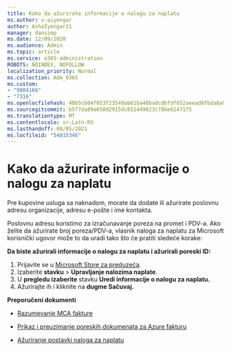 ```yaml
---
title: Kako da ažurirate informacije o nalogu za naplatu
ms.author: v-aiyengar
author: AshaIyengar21
manager: dansimp
ms.date: 12/09/2020
ms.audience: Admin
ms.topic: article
ms.service: o365-administration
ROBOTS: NOINDEX, NOFOLLOW
localization_priority: Normal
ms.collection: Adm_O365
ms.custom:
- "9004166"
- "7316"
ms.openlocfilehash: 40b5cb04f053f23549ab61ba48badcdbfdf852aeead8fbda8a94e6e5184a3e73
ms.sourcegitcommit: b5f7da89a650d2915dc652449623c78be6247175
ms.translationtype: MT
ms.contentlocale: sr-Latn-RS
ms.lasthandoff: 08/05/2021
ms.locfileid: "54015346"
---
```

# <a name="how-to-update-billing-account-information"></a>Kako da ažurirate informacije o nalogu za naplatu

Pre kupovine usluga sa naknadom, morate da dodate ili ažurirate poslovnu adresu organizacije, adresu e-pošte i ime kontakta.

Poslovnu adresu koristimo za izračunavanje poreza na promet i PDV-a. Ako želite da ažurirate broj poreza/PDV-a, vlasnik naloga za naplatu za Microsoft korisnički ugovor može to da uradi tako što će pratiti sledeće korake:

**Da biste ažurirali informacije o nalogu za naplatu i ažurirali poreski ID:**

1. Prijavite se u [Microsoft Store za preduzeća](https://businessstore.microsoft.com/).
1. Izaberite **stavku**  >  **Upravljanje nalozima naplate**.
1. U **pregledu izaberite** stavku **Uredi informacije o nalogu za naplatu.**
1. Ažurirajte ih i kliknite na **dugme Sačuvaj.** 

**Preporučeni dokumenti**

- [Razumevanje MCA fakture](https://docs.microsoft.com/azure/cost-management-billing/understand/mca-understand-your-invoice)

- [Prikaz i preuzimanje poreskih dokumenata za Azure fakturu](https://docs.microsoft.com/azure/cost-management-billing/understand/mca-download-tax-document)

- [Ažuriranje postavki naloga za naplatu](https://docs.microsoft.com/microsoft-store/update-microsoft-store-for-business-account-settings)  
